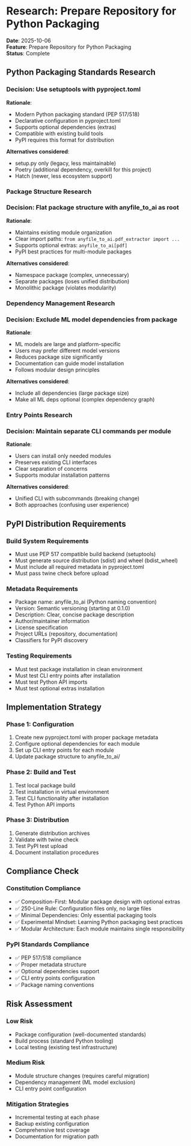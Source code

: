 # Research: Prepare Repository for Python Packaging

**Date**: 2025-10-06  
**Feature**: Prepare Repository for Python Packaging  
**Status**: Complete

## Python Packaging Standards Research

### Decision: Use setuptools with pyproject.toml
**Rationale**: 
- Modern Python packaging standard (PEP 517/518)
- Declarative configuration in pyproject.toml
- Supports optional dependencies (extras)
- Compatible with existing build tools
- PyPI requires this format for distribution

**Alternatives considered**:
- setup.py only (legacy, less maintainable)
- Poetry (additional dependency, overkill for this project)
- Hatch (newer, less ecosystem support)

### Package Structure Research

### Decision: Flat package structure with anyfile_to_ai as root
**Rationale**:
- Maintains existing module organization
- Clear import paths: `from anyfile_to_ai.pdf_extractor import ...`
- Supports optional extras: `anyfile_to_ai[pdf]`
- PyPI best practices for multi-module packages

**Alternatives considered**:
- Namespace package (complex, unnecessary)
- Separate packages (loses unified distribution)
- Monolithic package (violates modularity)

### Dependency Management Research

### Decision: Exclude ML model dependencies from package
**Rationale**:
- ML models are large and platform-specific
- Users may prefer different model versions
- Reduces package size significantly
- Documentation can guide model installation
- Follows modular design principles

**Alternatives considered**:
- Include all dependencies (large package size)
- Make all ML deps optional (complex dependency graph)

### Entry Points Research

### Decision: Maintain separate CLI commands per module
**Rationale**:
- Users can install only needed modules
- Preserves existing CLI interfaces
- Clear separation of concerns
- Supports modular installation patterns

**Alternatives considered**:
- Unified CLI with subcommands (breaking change)
- Both approaches (confusing user experience)

## PyPI Distribution Requirements

### Build System Requirements
- Must use PEP 517 compatible build backend (setuptools)
- Must generate source distribution (sdist) and wheel (bdist_wheel)
- Must include all required metadata in pyproject.toml
- Must pass twine check before upload

### Metadata Requirements
- Package name: anyfile_to_ai (Python naming convention)
- Version: Semantic versioning (starting at 0.1.0)
- Description: Clear, concise package description
- Author/maintainer information
- License specification
- Project URLs (repository, documentation)
- Classifiers for PyPI discovery

### Testing Requirements
- Must test package installation in clean environment
- Must test CLI entry points after installation
- Must test Python API imports
- Must test optional extras installation

## Implementation Strategy

### Phase 1: Configuration
1. Create new pyproject.toml with proper package metadata
2. Configure optional dependencies for each module
3. Set up CLI entry points for each module
4. Update package structure to anyfile_to_ai/

### Phase 2: Build and Test
1. Test local package build
2. Test installation in virtual environment
3. Test CLI functionality after installation
4. Test Python API imports

### Phase 3: Distribution
1. Generate distribution archives
2. Validate with twine check
3. Test PyPI test upload
4. Document installation procedures

## Compliance Check

### Constitution Compliance
- ✅ Composition-First: Modular package design with optional extras
- ✅ 250-Line Rule: Configuration files only, no large files
- ✅ Minimal Dependencies: Only essential packaging tools
- ✅ Experimental Mindset: Learning Python packaging best practices
- ✅ Modular Architecture: Each module maintains single responsibility

### PyPI Standards Compliance
- ✅ PEP 517/518 compliance
- ✅ Proper metadata structure
- ✅ Optional dependencies support
- ✅ CLI entry points configuration
- ✅ Package naming conventions

## Risk Assessment

### Low Risk
- Package configuration (well-documented standards)
- Build process (standard Python tooling)
- Local testing (existing test infrastructure)

### Medium Risk
- Module structure changes (requires careful migration)
- Dependency management (ML model exclusion)
- CLI entry point configuration

### Mitigation Strategies
- Incremental testing at each phase
- Backup existing configuration
- Comprehensive test coverage
- Documentation for migration path